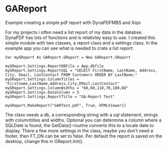 # GAReport
Example creating a simple pdf report with DynaPDFMBS and Xojo

For my projects i otfen need a list report of my data in the databse. DynaPDF has lots of functions and is relativley easy to use. I created this simple module with two classes, a report class and a settings class. In the example app you can see what is needed to crate a list report:

    Var myGReport As GAReport.GReport = New GAReport.GReport

    myGReport.Settings.ReportDBFile = App.dbfile
    myGReport.Settings.ReportSQL = "SELECT FirstName, LastName, Address, City, Email, LastContact FROM Customers ORDER BY LastName;"     
    myGReport.Settings.ColumnTitles = "Firstname,LastName,Address,City,EMail,LastContact"
    myGReport.Settings.ColumnWidths = "60,60,110,70,180,60"
    myGReport.Settings.DateColumn = 5
    myGReport.Settings.ReportTitle = "GA-Report Test"
    
    myGReport.MakeReport("GARTest.pdf", True, HTMLViewer1)

The class needs a db, a corresponding string with a sql statement, strings with columntitles and widths. Optional you can determine a column where a SQLDate is found, the GetData()-routine converts this to a locale date to display. There a few more settings in the class, maybe you don't need a footer, then FT_ON can be set to false. Per default the report is saved on the desktop, change this in GReport.Init().


